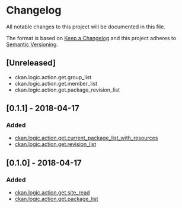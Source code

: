# Changelog
All notable changes to this project will be documented in this file.

The format is based on [Keep a Changelog](http://keepachangelog.com/en/1.0.0/)
and this project adheres to [Semantic Versioning](http://semver.org/spec/v2.0.0.html).

## [Unreleased]
- ckan.logic.action.get.group_list
- ckan.logic.action.get.member_list 
- ckan.logic.action.get.package_revision_list



## [0.1.1] - 2018-04-17
### Added
- [ckan.logic.action.get.current_package_list_with_resources](http://docs.ckan.org/en/ckan-2.7.3/api/#ckan.logic.action.get.current_package_list_with_resources)
- [ckan.logic.action.get.revision_list](http://docs.ckan.org/en/ckan-2.7.3/api/#ckan.logic.action.get.revision_list)

## [0.1.0] - 2018-04-17
### Added
- [ckan.logic.action.get.site_read](http://docs.ckan.org/en/ckan-2.7.3/api/#ckan.logic.action.get.site_read)
- [ckan.logic.action.get.package_list](http://docs.ckan.org/en/ckan-2.7.3/api/index.html#ckan.logic.action.get.package_list)